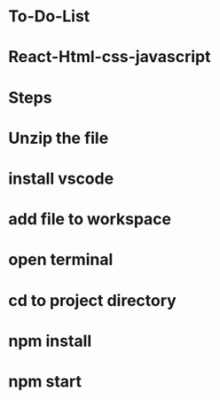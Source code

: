# To-Do-List
# React-Html-css-javascript
# Steps 
# Unzip the file
# install vscode 
# add file to workspace
# open terminal
# cd to project directory
# npm install
# npm start
